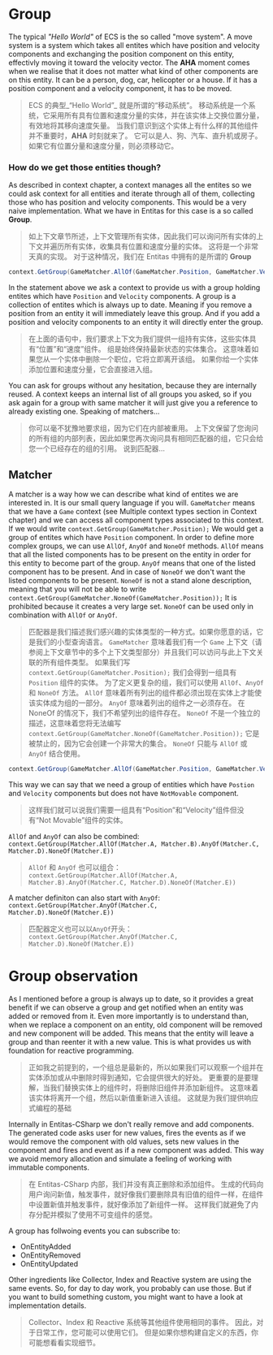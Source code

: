# Group
The typical _"Hello World"_ of ECS is the so called "move system". A move system is a system which takes all entites which have position and velocity components and exchanging the position component on this entity, effectivly moving it toward the velocity vector. The __AHA__ moment comes when we realise that it does not matter what kind of other components are on this entity. It can be a person, dog, car, helicopter or a house. If it has a position component and a velocity component, it has to be moved.

>ECS 的典型_“Hello World”_ 就是所谓的“移动系统”。 移动系统是一个系统，它采用所有具有位置和速度分量的实体，并在该实体上交换位置分量，有效地将其移向速度矢量。 当我们意识到这个实体上有什么样的其他组件并不重要时，__AHA__ 时刻就来了。 它可以是人、狗、汽车、直升机或房子。 如果它有位置分量和速度分量，则必须移动它。

### How do we get those entities though?
As described in context chapter, a context manages all the entites so we could ask context for all entities and iterate through all of them, collecting those who has position and velocity components. This would be a very naive implementation. What we have in Entitas for this case is a so called __Group__.

>如上下文章节所述，上下文管理所有实体，因此我们可以询问所有实体的上下文并遍历所有实体，收集具有位置和速度分量的实体。 这将是一个非常天真的实现。 对于这种情况，我们在 Entitas 中拥有的是所谓的 __Group__

```csharp
context.GetGroup(GameMatcher.AllOf(GameMatcher.Position, GameMatcher.Velocity));
```

In the statement above we ask a context to provide us with a group holding entites which have `Position` and `Velocity` components. A group is a collection of entites which is always up to date. Meaning if you remove a position from an entity it will immediately leave this group. And if you add a position and velocity components to an entity it will directly enter the group.

>在上面的语句中，我们要求上下文为我们提供一组持有实体，这些实体具有“位置”和“速度”组件。 组是始终保持最新状态的实体集合。 这意味着如果您从一个实体中删除一个职位，它将立即离开该组。 如果你给一个实体添加位置和速度分量，它会直接进入组。

You can ask for groups without any hesitation, because they are internally reused. A context keeps an internal list of all groups you asked, so if you ask again for a group with same matcher it will just give you a reference to already existing one. Speaking of matchers...

>你可以毫不犹豫地要求组，因为它们在内部被重用。 上下文保留了您询问的所有组的内部列表，因此如果您再次询问具有相同匹配器的组，它只会给您一个已经存在的组的引用。 说到匹配器...

## Matcher 
A matcher is a way how we can describe what kind of entites we are interested in. It is our small query language if you will. `GameMatcher` means that we have a `Game` context (see Multiple context types section in Context chapter) and we can access all component types associated to this context. If we would write `context.GetGroup(GameMatcher.Position);` We would get a group of entites which have `Position` component. In order to define more complex groups, we can use `AllOf`, `AnyOf` and `NoneOf` methods. `AllOf` means that all the listed components has to be present on the entity in order for this entity to become part of the group. `AnyOf` means that one of the listed component has to be present. And in case of `NoneOf` we don't want the listed components to be present. `NoneOf` is not a stand alone description, meaning that you will not be able to write `context.GetGroup(GameMatcher.NoneOf(GameMatcher.Position));` It is prohibited because it creates a very large set. `NoneOf` can be used only in combination with `AllOf` or `AnyOf`.

>匹配器是我们描述我们感兴趣的实体类型的一种方式。如果你愿意的话，它是我们的小型查询语言。 `GameMatcher` 意味着我们有一个 `Game` 上下文（请参阅上下文章节中的多个上下文类型部分）并且我们可以访问与此上下文关联的所有组件类型。 如果我们写 `context.GetGroup(GameMatcher.Position);` 我们会得到一组具有 `Position` 组件的实体。 为了定义更复杂的组，我们可以使用 `AllOf`、`AnyOf` 和 `NoneOf` 方法。 `AllOf` 意味着所有列出的组件都必须出现在实体上才能使该实体成为组的一部分。 `AnyOf` 意味着列出的组件之一必须存在。 在 NoneOf 的情况下，我们不希望列出的组件存在。 `NoneOf` 不是一个独立的描述，这意味着您将无法编写 `context.GetGroup(GameMatcher.NoneOf(GameMatcher.Position));` 它是被禁止的，因为它会创建一个非常大的集合。 `NoneOf` 只能与 `AllOf` 或 `AnyOf` 结合使用。

```csharp
context.GetGroup(GameMatcher.AllOf(GameMatcher.Position, GameMatcher.Velocity).NoneOf(GameMatcher.NotMovable));
```

This way we can say that we need a group of entities which have `Postion` and `Velocity` components but does not have `NotMovable` component.

>这样我们就可以说我们需要一组具有“Position”和“Velocity”组件但没有“Not Movable”组件的实体。

`AllOf` and `AnyOf` can also be combined: `context.GetGroup(Matcher.AllOf(Matcher.A, Matcher.B).AnyOf(Matcher.C, Matcher.D).NoneOf(Matcher.E))`

>`AllOf` 和 `AnyOf` 也可以组合：`context.GetGroup(Matcher.AllOf(Matcher.A, Matcher.B).AnyOf(Matcher.C, Matcher.D).NoneOf(Matcher.E))`

A matcher definiton can also start with `AnyOf`: `context.GetGroup(Matcher.AnyOf(Matcher.C, Matcher.D).NoneOf(Matcher.E))`

>匹配器定义也可以以`AnyOf`开头：`context.GetGroup(Matcher.AnyOf(Matcher.C, Matcher.D).NoneOf(Matcher.E))`

# Group observation
As I mentioned before a group is always up to date, so it provides a great benefit if we can observe a group and get notified when an entity was added or removed from it. Even more importantly is to understand than, when we replace a component on an entity, old component will be removed and new component will be added. This means that the entity will leave a group and than reenter it with a new value. This is what provides us with foundation for reactive programming.

>正如我之前提到的，一个组总是最新的，所以如果我们可以观察一个组并在实体添加或从中删除时得到通知，它会提供很大的好处。 更重要的是要理解，当我们替换实体上的组件时，将删除旧组件并添加新组件。 这意味着该实体将离开一个组，然后以新值重新进入该组。 这就是为我们提供响应式编程的基础

Internally in Entitas-CSharp we don't really remove and add components. The generated code asks user for new values, fires the events as if we would remove the component with old values, sets new values in the component and fires and event as if a new component was added. This way we avoid memory allocation and simulate a feeling of working with immutable components.

>在 Entitas-CSharp 内部，我们并没有真正删除和添加组件。 生成的代码向用户询问新值，触发事件，就好像我们要删除具有旧值的组件一样，在组件中设置新值并触发事件，就好像添加了新组件一样。 这样我们就避免了内存分配并模拟了使用不可变组件的感觉。

A group has follwoing events you can subscribe to:
- OnEntityAdded
- OnEntityRemoved
- OnEntityUpdated

Other ingredients like Collector, Index and Reactive system are using the same events. So, for day to day work, you probably can use those. But if you want to build something custom, you might want to have a look at implementation details.

>Collector、Index 和 Reactive 系统等其他组件使用相同的事件。 因此，对于日常工作，您可能可以使用它们。 但是如果你想构建自定义的东西，你可能想看看实现细节。
